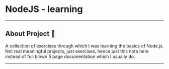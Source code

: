 # NodeJS - learning

---

## About Project 👋

A collection of exercises through which I was learning the basics of Node.js. Not real meaningful projects, just exercises, hence just this note here instead of full blown 5 page documentation which I usually do.

---
